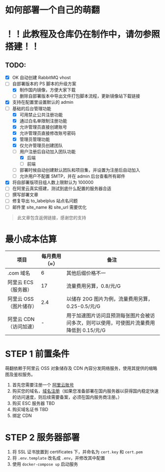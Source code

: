 # 如何部署一个自己的萌翻

# ！！此教程及仓库仍在制作中，请勿参照搭建！！

## TODO:

- [x] OK 自动创建 RabbitMQ vhost
- [ ] 自部署版本的 PS 脚本的升级方案
  - [x] 制作国内镜像，方便大家下载
  - [ ] 删除自部署版本中导出文件打包脚本流程，更新镜像站下载链接
- [x] 支持在配置里设置默认的 admin
- [ ] 基础的后台管理功能
  - [x] 可用禁止公共注册功能
  - [x] 通过白名单限制注册功能
  - [x] 允许管理员直接创建账号
  - [x] 允许管理员直接修改账号密码
  - [x] 管理员管理功能
  - [x] 仅允许管理员创建团队
  - [ ] 用户注册后自动加入团队功能
    - [x] 后端
    - [ ] 前端
  - [ ] 部署时候自动创建默认团队和项目集，并设置为注册后自动加入
  - [ ] 允许用户不配置 SMTP，并在 admin 后台查看所有邮件
- [x] 将自部署版项目组人数上限默认为 100000
- [ ] 在阿里云真实搭建，测试到底什么配置的服务器合适
- [ ] 撰写部署文章
- [ ] 修复导出 to_labelplus 站点名问题
- [ ] 邮件里 site_name 和 site_url 需要优化

> 此文章包含返佣链接，感谢您的支持

# 最小成本估算

| 项目                   | 每月费用（≈） | 备注                                                                                     |
| ---------------------- | ------------- | ---------------------------------------------------------------------------------------- |
| .com 域名              | 6             | 其他后缀价格不一                                                                         |
| 阿里云 ECS（服务器）   | 17            | 流量费用另算，0.8/元/G                                                                   |
| 阿里云 OSS（图片储存） | 2.4           | 以储存 20G 图片为例，流量费用另算，0.25-0.5/元/G                                         |
| 阿里云 CDN（访问加速） | -             | 用于加速图片访问且预测每张图片会被访问多次，则可以使用，可使图片流量费用降低到 0.15/元/G |

# STEP 1 前置条件

萌翻依赖于阿里云 OSS 对象储存及 CDN 內容分发网络服务，使用其提供的缩略图及鉴权服务。

1. 首先您需要注册一个 <a href="https://www.aliyun.com/?source=5176.11533457&userCode=6ce80f9c" target="_blank" rel="noopener noreferrer nofollow">阿里云账号</a>
1. 购买您的域名，<a href="https://wanwang.aliyun.com/?source=5176.11533457&userCode=6ce80f9c" target="_blank" rel="noopener noreferrer nofollow">域名注册</a>（如果您准备部署在国内服务器以获得国内稳定快速的访问速度，则后续需要备案，必须在国内服务商注册。）
1. 购买 ESC 服务器 TBD
1. 购买域名证书 TBD
1. 绑定 CDN

# STEP 2 服务器部署

1. 将 SSL 证书放置到 certificates 下，并命名为 `cert.key` 和 `cert.pem`
1. 将 `.env.template` 改名成 `.env`，并修改其中配置
1. 使用 `docker-compose up` 启动服务
